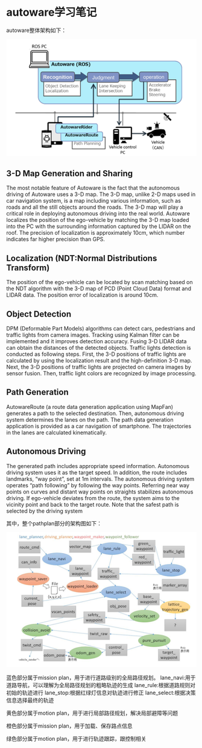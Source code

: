 # autoware学习笔记

autoware整体架构如下：
<div align="center"><img src="picture/Screenshot from 2018-06-27 17-06-32.png" /></div>

## 3-D Map Generation and Sharing
 The most notable feature of Autoware is the fact that the autonomous driving of Autoware
uses a 3-D map. The 3-D map, unlike 2-D maps used in car navigation system, is a map
including various information, such as roads and all the still objects around the roads. The
3-D map will play a critical role in deploying autonomous driving into the real world.
Autoware localizes the position of the ego-vehicle by matching the 3-D map loaded into the
PC with the surrounding information captured by the LIDAR on the roof. The precision of
localization is approximately 10cm, which number indicates far higher precision than GPS.
 
## Localization (NDT:Normal Distributions Transform)
 The position of the ego-vehicle can be located by scan matching based on the NDT
algorithm with the 3-D map of PCD (Point Cloud Data) format and LIDAR data. The position
error of localization is around 10cm.

## Object Detection
DPM (Deformable Part Models) algorithms can detect cars, pedestrians and traffic lights
from camera images. Tracking using Kalman filter can be implemented and it improves
detection accuracy. Fusing 3-D LIDAR data can obtain the distances of the detected objects.
Traffic lights detection is conducted as following steps. First, the 3-D positions of traffic lights
are calculated by using the localization result and the high-definition 3-D map. Next, the 3-D
positions of traffic lights are projected on camera images by sensor fusion. Then, traffic light
colors are recognized by image processing.

## Path Generation
AutowareRoute (a route data generation application using MapFan) generates a path to the
selected destination. Then, autonomous driving system determines the lanes on the path.
The path data generation application is provided as a car navigation of smartphone. The
trajectories in the lanes are calculated kinematically.

## Autonomous Driving
The generated path includes appropriate speed information. Autonomous driving system
uses it as the target speed. In addition, the route includes landmarks, “way point”, set at 1m
intervals. The autonomous driving system operates “path following” by following the way
points. Referring near way points on curves and distant way points on straights stabilizes
autonomous driving. If ego-vehicle deviates from the route, the system aims to the vicinity
point and back to the target route. Note that the safest path is selected by the driving system


其中，整个pathplan部分的架构图如下：
<div align="center"><img src="picture/Screenshot from 2018-06-30 15-44-15.png" /></div>

蓝色部分属于mission plan，用于进行道路级别的全局路径规划。
lane_navi:用于道路导航，可以理解为全局路径规划的粗略轨迹的生成
lane_rule:根据道路规则对初始的轨迹进行
lane_stop:根据红绿灯信息对轨迹进行修正
lane_select:根据决策信息选择最终的轨迹

黄色部分属于motion plan，用于进行局部路径规划，解决局部避障等问题

橙色部分属于mission plan，用于加载、保存路点信息

绿色部分属于motion plan，用于进行轨迹跟踪，跟控制相关